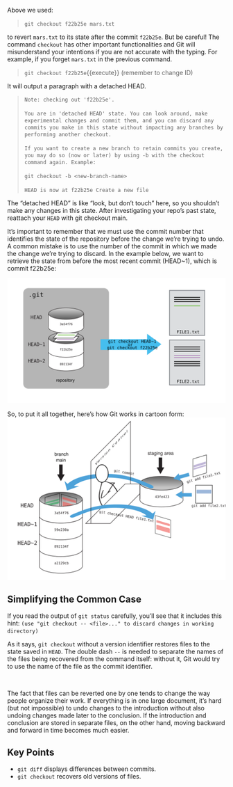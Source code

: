 Above we used:
> `git checkout f22b25e mars.txt`

to revert `mars.txt` to its state after the commit `f22b25e`. But be careful! The command `checkout` has other important functionalities and Git will misunderstand your intentions if you are not accurate with the typing. For example, if you forget `mars.txt` in the previous command.

> `git checkout f22b25e`{{execute}} (remember to change ID)

It will output a paragraph with a detached HEAD. 
> ```
> Note: checking out 'f22b25e'.
> 
> You are in 'detached HEAD' state. You can look around, make experimental changes and commit them, and you can discard any commits you make in this state without impacting any branches by performing another checkout.
> 
> If you want to create a new branch to retain commits you create, you may do so (now or later) by using -b with the checkout command again. Example:
> 
> git checkout -b <new-branch-name>
> 
> HEAD is now at f22b25e Create a new file
> ```
  
The “detached HEAD” is like “look, but don’t touch” here, so you shouldn’t make any changes in this state. After investigating your repo’s past state, reattach your `HEAD` with git checkout main.

It’s important to remember that we must use the commit number that identifies the state of the repository before the change we’re trying to undo. A common mistake is to use the number of the commit in which we made the change we’re trying to discard. In the example below, we want to retrieve the state from before the most recent commit (HEAD~1), which is commit f22b25e:
  
![picture1](./assets/git-checkout.svg)
  
So, to put it all together, here’s how Git works in cartoon form:
![picture2](./assets/git_staging.svg)
  
## Simplifying the Common Case
If you read the output of `git status` carefully, you’ll see that it includes this hint:
  `(use "git checkout -- <file>..." to discard changes in working directory)`

As it says, `git checkout` without a version identifier restores files to the state saved in `HEAD`. The double dash `--` is needed to separate the names of the files being recovered from the command itself: without it, Git would try to use the name of the file as the commit identifier.
  
<br/>
  
The fact that files can be reverted one by one tends to change the way people organize their work. If everything is in one large document, it’s hard (but not impossible) to undo changes to the introduction without also undoing changes made later to the conclusion. If the introduction and conclusion are stored in separate files, on the other hand, moving backward and forward in time becomes much easier.

## Key Points
- `git diff` displays differences between commits.
- `git checkout` recovers old versions of files.
  
  
